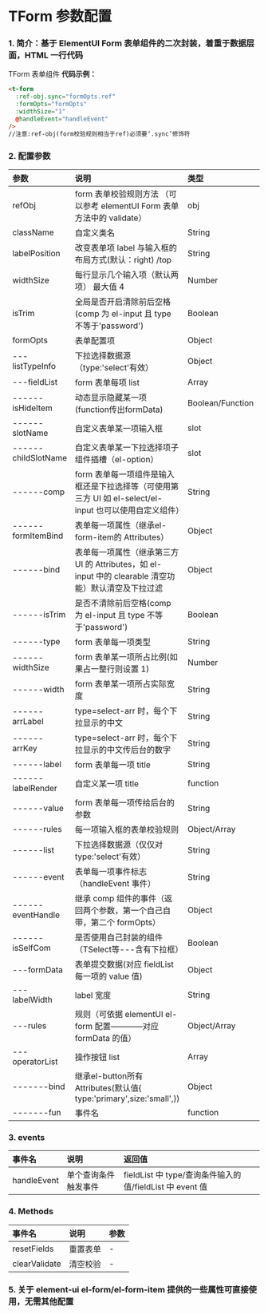 # TForm 参数配置

### 1. 简介：基于 ElementUI Form 表单组件的二次封装，着重于数据层面，HTML 一行代码

TForm 表单组件
**代码示例：**

```html
<t-form
  :ref-obj.sync="formOpts.ref"
  :formOpts="formOpts"
  :widthSize="1"
  @handleEvent="handleEvent"
/>
//注意:ref-obj(form校验规则相当于ref)必须要‘.sync’修饰符
```
### 2. 配置参数

| 参数                | 说明                                                                                                    | 类型             | 默认值      |
| :------------------ | :------------------------------------------------------------------------------------------------------ | :--------------- | :---------- |
| refObj              | form 表单校验规则方法 （可以参考 elementUI Form 表单方法中的 validate）                                 | obj              | -           |
| className           | 自定义类名                                                                                              | String           | -           |
| labelPosition       | 改变表单项 label 与输入框的布局方式(默认：right) /top                                                   | String           | 'right'     |
| widthSize           | 每行显示几个输入项（默认两项） 最大值 4                                                                 | Number           | 2           |
| isTrim              | 全局是否开启清除前后空格(comp 为 el-input 且 type 不等于'password')                                     | Boolean          | true        |
| formOpts            | 表单配置项                                                                                              | Object           | {}          |
| ---listTypeInfo     | 下拉选择数据源（type:'select'有效）                                                                     | Object           | {}          |
| ---fieldList        | form 表单每项 list                                                                                      | Array            | []          |
| ------isHideItem    | 动态显示隐藏某一项(function传出formData)                                                                | Boolean/Function | false       |
| ------slotName      | 自定义表单某一项输入框                                                                                  | slot             | -           |
| ------childSlotName | 自定义表单某一下拉选择项子组件插槽（el-option）                                                         | slot             | -           |
| ------comp          | form 表单每一项组件是输入框还是下拉选择等（可使用第三方 UI 如 el-select/el-input 也可以使用自定义组件） | String           | -           |
| ------formItemBind  | 表单每一项属性（继承el-form-item的 Attributes）                                                         | Object           | {}          |
| ------bind          | 表单每一项属性（继承第三方 UI 的 Attributes，如 el-input 中的 clearable 清空功能）默认清空及下拉过滤    | Object           | {}          |
| ------isTrim        | 是否不清除前后空格(comp 为 el-input 且 type 不等于'password')                                           | Boolean          | false       |
| ------type          | form 表单每一项类型                                                                                     | String           | 是          |
| ------widthSize     | form 表单某一项所占比例(如果占一整行则设置 1)                                                           | Number           | 2           |
| ------width         | form 表单某一项所占实际宽度                                                                             | String           | 100%        |
| ------arrLabel      | type=select-arr 时，每个下拉显示的中文                                                                  | String           | 'dictLabel' |
| ------arrKey        | type=select-arr 时，每个下拉显示的中文传后台的数字                                                      | String           | 'dictValue' |
| ------label         | form 表单每一项 title                                                                                   | String           | -           |
| ------labelRender   | 自定义某一项 title                                                                                      | function         | -           |
| ------value         | form 表单每一项传给后台的参数                                                                           | String           | -           |
| ------rules         | 每一项输入框的表单校验规则                                                                              | Object/Array     | -           |
| ------list          | 下拉选择数据源（仅仅对 type:'select'有效）                                                              | String           | -           |
| ------event         | 表单每一项事件标志（handleEvent 事件）                                                                  | String           | -           |
| ------eventHandle   | 继承 comp 组件的事件（返回两个参数，第一个自己自带，第二个 formOpts）                                   | Object           | -           |
| ------isSelfCom     | 是否使用自己封装的组件（TSelect等---含有下拉框）                                                        | Boolean          | false       |
| ---formData         | 表单提交数据(对应 fieldList 每一项的 value 值)                                                          | Object           | -           |
| ---labelWidth       | label 宽度                                                                                              | String           | 120px       |
| ---rules            | 规则（可依据 elementUI el-form 配置————对应 formData 的值）                                             | Object/Array     | -           |
| ---operatorList     | 操作按钮 list                                                                                           | Array            | -           |
| -------bind         | 继承el-button所有Attributes(默认值{ type:'primary',size:'small',})                                      | Object           | -           |
| -------fun          | 事件名                                                                                                  | function         | -           |
### 3. events

| 事件名      | 说明                 | 返回值                                                   |
| :---------- | :------------------- | :------------------------------------------------------- |
| handleEvent | 单个查询条件触发事件 | fieldList 中 type/查询条件输入的值/fieldList 中 event 值 |

### 4. Methods

| 事件名        | 说明     | 参数 |
| :------------ | :------- | :--- |
| resetFields   | 重置表单 | -    |
| clearValidate | 清空校验 | -    |


### 5. 关于 element-ui el-form/el-form-item 提供的一些属性可直接使用，无需其他配置
